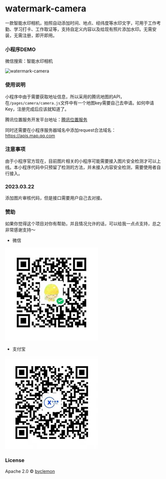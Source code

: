 # watermark-camera
一款智能水印相机，拍照自动添加时间、地点、经纬度等水印文字，可用于工作考勤、学习打卡、工作取证等，支持自定义内容以及给现有照片添加水印。无需安装，无需注册，即开即用。

### 小程序DEMO

微信搜索：智能水印相机

![watermark-camera](https://i.imgtg.com/2023/03/20/91YEp.jpg)



### 使用说明

小程序中由于需要获取地址信息，所以采用的腾讯地图的API，在`/pages/camera/camera.js`文件中有一个地图key需要自己去申请。如何申请Key，注册完成后应该就知道了。

腾讯位置服务开发平台地址：[腾讯位置服务](https://lbs.qq.com/)

同时还需要在小程序服务器域名中添加request合法域名：https://apis.map.qq.com


### 注意事项

由于小程序官方现在，目前图片相关的小程序可能需要接入图片安全检测才可以上线。本小程序代码中只预留了检测的方法，并未接入内容安全检测，需要使用者自行接入。


### 2023.03.22

添加图片审核代码，但是接口需要用户自己去对接。


### 赞助 

如果你觉得这个项目对你有帮助，并且情况允许的话，可以给我一点点支持，总之非常感谢支持～

- 微信

 ![wechat](./gitimage/wechat.jpg)


- 支付宝

 ![alipay](./gitimage/alipay.jpg)


### License

Apache 2.0 © [byclemon](https://github.com/Byclemon/watermark-camera/blob/main/LICENSE)
